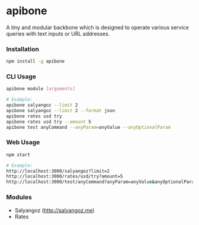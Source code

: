 # apibone

A tiny and modular backbone which is designed to operate various service queries with text inputs or URL addresses.

### Installation
```sh
npm install -g apibone
```

### CLI Usage
```sh
apibone module [arguments]

# Example:
apibone salyangoz --limit 2
apibone salyangoz --limit 2 --format json
apibone rates usd try
apibone rates usd try --amount 5
apibone test anyCommand --anyParam=anyValue --anyOptionalParam
```

### Web Usage
```sh
npm start

# Example:
http://localhost:3000/salyangoz?limit=2
http://localhost:3000/rates/usd/try?amount=5
http://localhost:3000/test/anyCommand?anyParam=anyValue&anyOptionalParam&format=text
```

### Modules

- Salyangoz (http://salyangoz.me)
- Rates
